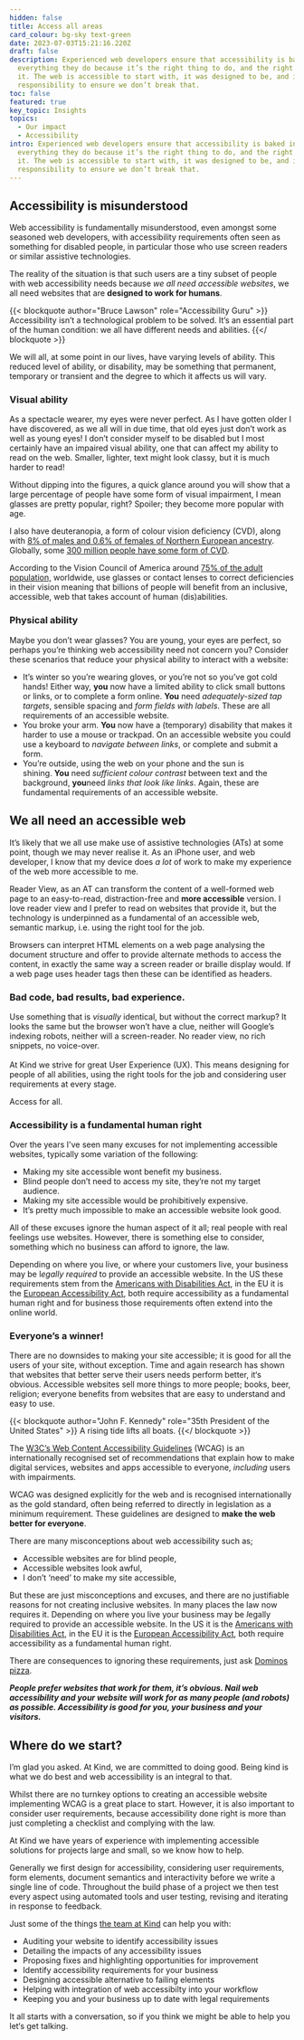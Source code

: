 ```yaml
---
hidden: false
title: Access all areas
card_colour: bg-sky text-green
date: 2023-07-03T15:21:16.220Z
draft: false
description: Experienced web developers ensure that accessibility is baked into
  everything they do because it’s the right thing to do, and the right way to do
  it. The web is accessible to start with, it was designed to be, and it is our
  responsibility to ensure we don’t break that.
toc: false
featured: true
key_topic: Insights
topics:
  - Our impact
  - Accessibility
intro: Experienced web developers ensure that accessibility is baked into
  everything they do because it’s the right thing to do, and the right way to do
  it. The web is accessible to start with, it was designed to be, and it is our
  responsibility to ensure we don’t break that.
---
```

## Accessibility is misunderstood

Web accessibility is fundamentally misunderstood, even amongst some seasoned web developers, with accessibility requirements often seen as something for disabled people, in particular those who use screen readers or similar assistive technologies.

The reality of the situation is that such users are a tiny subset of people with web accessibility needs because *we all need accessible websites*, we all need websites that are **designed to work for humans**.

{{< blockquote author="Bruce Lawson" role="Accessibility Guru" >}}
Accessibility isn’t a technological problem to be solved. It’s an essential part of the human condition: we all have different needs and abilities.
{{</ blockquote >}}

We will all, at some point in our lives, have varying levels of ability. This reduced level of ability, or disability, may be something that permanent, temporary or transient and the degree to which it affects us will vary.

### Visual ability

As a spectacle wearer, my eyes were never perfect. As I have gotten older I have discovered, as we all will in due time, that old eyes just don’t work as well as young eyes! I don’t consider myself to be disabled but I most certainly have an impaired visual ability, one that can affect my ability to read on the web. Smaller, lighter, text might look classy, but it is much harder to read!

Without dipping into the figures, a quick glance around you will show that a large percentage of people have some form of visual impairment, I mean glasses are pretty popular, right? Spoiler; they become more popular with age.

I also have deuteranopia, a form of colour vision deficiency (CVD), along with [8% of males and 0.6% of females of Northern European ancestry](https://en.wikipedia.org/wiki/Color_blindness#Genetics). Globally, some [300 million people have some form of CVD](https://www.colourblindawareness.org/colour-blindness/).

According to the Vision Council of America around [75% of the adult population,](https://www.reference.com/world-view/many-people-world-wear-glasses-e1268cfa00bdbd41) worldwide, use glasses or contact lenses to correct deficiencies in their vision meaning that billions of people will benefit from an inclusive, accessible, web that takes account of human (dis)abilities.

### Physical ability

Maybe you don’t wear glasses? You are young, your eyes are perfect, so perhaps you’re thinking web accessibility need not concern you? Consider these scenarios that reduce your physical ability to interact with a website:

* It’s winter so you’re wearing gloves, or you’re not so you’ve got cold hands! Either way, **you** now have a limited ability to click small buttons or links, or to complete a form online. **You** need *adequately-sized tap targets*, sensible spacing and *form fields with labels*. These are all requirements of an accessible website.
* You broke your arm. **You** now have a (temporary) disability that makes it harder to use a mouse or trackpad. On an accessible website you could use a keyboard to *navigate between links*, or complete and submit a form.
* You’re outside, using the web on your phone and the sun is shining. **You** need *sufficient colour contrast* between text and the background, **you**need *links that look like links*. Again, these are fundamental requirements of an accessible website.

## We all need an accessible web

It’s likely that we all use make use of assistive technologies (ATs) at some point, though we may never realise it. As an iPhone user, and web developer, I know that my device does *a lot* of work to make my experience of the web more accessible to me.

Reader View, as an AT can transform the content of a well-formed web page to an easy-to-read, distraction-free and **more accessible** version. I love reader view and I prefer to read on websites that provide it, but the technology is underpinned as a fundamental of an accessible web, semantic markup, i.e. using the right tool for the job.

Browsers can interpret HTML elements on a web page analysing the document structure and offer to provide alternate methods to access the content, in exactly the same way a screen reader or braille display would. If a web page uses header tags then these can be identified as headers.

### Bad code, bad results, bad experience.

Use something that is *visually* identical, but without the correct markup? It looks the same but the browser won’t have a clue, neither will Google’s indexing robots, neither will a screen-reader. No reader view, no rich snippets, no voice-over.\
\
At Kind we strive for great User Experience (UX). This means designing for people of all abilities, using the right tools for the job and considering user requirements at every stage.

Access for all.

### Accessibility is a fundamental human right

Over the years I've seen many excuses for not implementing accessible websites, typically some variation of the following:

* Making my site accessible wont benefit my business.
* Blind people don’t need to access my site, they’re not my target audience.
* Making my site accessible would be prohibitively expensive.
* It’s pretty much impossible to make an accessible website look good.

All of these excuses ignore the human aspect of it all; real people with real feelings use websites. However, there is something else to consider, something which no business can afford to ignore, the law.

Depending on where you live, or where your customers live, your business may be l*egally required* to provide an accessible website. In the US these requirements stem from the [Americans with Disabilities Act](https://www.ada.gov/2010_regs.htm), in the EU it is the [European Accessibility Act](https://ec.europa.eu/social/main.jsp?catId=1202), both require accessibility as a fundamental human right and for business those requirements often extend into the online world.

### Everyone’s a winner!

There are no downsides to making your site accessible; it is good for all the users of your site, without exception. Time and again research has shown that websites that better serve their users needs perform better, it‘s obvious. Accessible websites sell more things to more people; books, beer, religion; everyone benefits from websites that are easy to understand and easy to use.

{{< blockquote author="John F. Kennedy" role="35th President of the United States" >}}
A rising tide lifts all boats.
{{</ blockquote >}}

The [W3C’s Web Content Accessibility Guidelines](https://www.w3.org/TR/WCAG21/) (WCAG) is an internationally recognised set of recommendations that explain how to make digital services, websites and apps accessible to everyone, *including* users with impairments.

WCAG was designed explicitly for the web and is recognised internationally as the gold standard, often being referred to directly in legislation as a minimum requirement. These guidelines are designed to **make the web better for everyone**.

There are many misconceptions about web accessibility such as;

* Accessible websites are for blind people,
* Accessible websites look awful,
* I don’t ‘need’ to make my site accessible,

But these are just misconceptions and excuses, and there are no justifiable reasons for not creating inclusive websites. In many places the law now requires it. Depending on where you live your business may be *l*egally required to provide an accessible website. In the US it is the [Americans with Disabilities Act](https://www.ada.gov/2010_regs.htm), in the EU it is the [European Accessibility Act](https://ec.europa.eu/social/main.jsp?catId=1202), both require accessibility as a fundamental human right.

There are consequences to ignoring these requirements, just ask [Dominos pizza](https://www.bbc.co.uk/news/technology-46894463).

***People prefer websites that work for them, it’s obvious. Nail web accessibility and your website will work for as many people (and robots) as possible. Accessibility is good for you, your business and your visitors.***

## Where do we start?

I’m glad you asked. At Kind, we are committed to doing good. Being kind is what we do best and web accessibility is an integral to that.

Whilst there are no turnkey options to creating an accessible website implementing WCAG is a great place to start. However, it is also important to consider user requirements, because accessibility done right is more than just completing a checklist and complying with the law.

At Kind we have years of experience with implementing accessible solutions for projects large and small, so we know how to help.

Generally we first design for accessibility, considering user requirements, form elements, document semantics and interactivity before we write a single line of code. Throughout the build phase of a project we then test every aspect using automated tools and user testing, revising and iterating in response to feedback.

Just some of the things [the team at Kind](https://madebykind.com/team#entry:51@1:url) can help you with:

* Auditing your website to identify accessibility issues
* Detailing the impacts of any accessibility issues
* Proposing fixes and highlighting opportunities for improvement
* Identify accessibility requirements for your business
* Designing accessible alternative to failing elements
* Helping with integration of web accessibilty into your workflow
* Keeping you and your business up to date with legal requirements

It all starts with a conversation, so if you think we might be able to help you let‘s get talking.